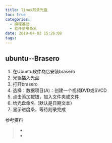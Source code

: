 ```yaml
---
title: linux刻录光盘
toc: true
categories:
  - 编程基础
  - 软件使用备忘
date: 2019-04-02 15:26:08
tags:
---
```


## ubuntu--Brasero

1. 在Ubuntu软件商店安装brasero
2. 光驱插入光盘
3. 打开brasero
4. 选择：数据项目(A)：创建一个视频DVD或SVCD
5. 点击添加按钮，加入文件夹或文件
6. 给光盘命名（默认是日期文本）
7. 显示进度条，等待刻录完成











参考资料

> - []()
> - []()
